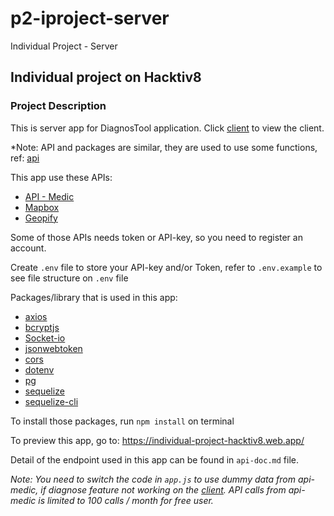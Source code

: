 # p2-iproject-server
Individual Project - Server

## Individual project on Hacktiv8

### Project Description

This is server app for DiagnosTool application. Click [client](https://github.com/Jubel13/p2-iproject-client) to view the client.

*Note: API and packages are similar, they are used to use some functions, ref: [api](https://rapidapi.com/blog/api-vs-library/)

This app use these APIs:
- [API - Medic](https://apimedic.com/)
- [Mapbox](https://docs.mapbox.com/)
- [Geopify](https://www.geoapify.com/)

Some of those APIs needs token or API-key, so you need to register an account.

Create `.env` file to store your API-key and/or Token, refer to `.env.example` to see file structure on `.env` file

Packages/library that is used in this app:
- [axios](https://github.com/axios/axios)
- [bcryptjs](https://www.npmjs.com/package/bcryptjs)
- [Socket-io](https://socket.io/docs/v4/)
- [jsonwebtoken](https://www.npmjs.com/package/jsonwebtoken)
- [cors](https://www.npmjs.com/package/cors)
- [dotenv](https://www.npmjs.com/package/dotenv)
- [pg](https://www.npmjs.com/package/pg)
- [sequelize](https://sequelize.org/)
- [sequelize-cli](https://www.npmjs.com/package/sequelize-cli)

To install those packages, run `npm install` on terminal

To preview this app, go to: https://individual-project-hacktiv8.web.app/

Detail of the endpoint used in this app can be found in `api-doc.md` file.

*Note: You need to switch the code in `app.js` to use dummy data from api-medic, if diagnose feature not working on the [client](https://github.com/Jubel13/p2-iproject-client). API calls from api-medic is limited to 100 calls / month for free user.*

